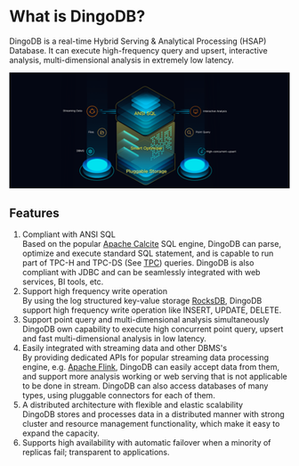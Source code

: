 # What is DingoDB?

DingoDB is a real-time Hybrid Serving & Analytical Processing (HSAP) Database. It can execute high-frequency query and
upsert, interactive analysis, multi-dimensional analysis in extremely low latency.

![](../images/dingo_stack.png)

## Features

1. Compliant with ANSI SQL  
   Based on the popular [Apache Calcite](https://calcite.apache.org/) SQL engine, DingoDB can parse, optimize and
   execute standard SQL statement, and is capable to run part of TPC-H and TPC-DS (See [TPC](http://www.tpc.org/))
   queries. DingoDB is also compliant with JDBC and can be seamlessly integrated with web services, BI tools, etc.
2. Support high frequency write operation  
   By using the log structured key-value storage [RocksDB](https://rocksdb.org/), DingoDB support high frequency write
   operation like INSERT, UPDATE, DELETE.
3. Support point query and multi-dimensional analysis simultaneously  
   DingoDB own capability to execute high concurrent point query, upsert and fast multi-dimensional analysis in low latency.
4. Easily integrated with streaming data and other DBMS's  
   By providing dedicated APIs for popular streaming data processing engine,
   e.g. [Apache Flink](https://flink.apache.org/), DingoDB can easily accept data from them, and support more analysis
   working or web serving that is not applicable to be done in stream. DingoDB can also access databases of many types,
   using pluggable connectors for each of them.
5. A distributed architecture with flexible and elastic scalability  
   DingoDB stores and processes data in a distributed manner with strong cluster and resource management functionality,
   which make it easy to expand the capacity.
6. Supports high availability with automatic failover when a minority of replicas fail; transparent to applications.
